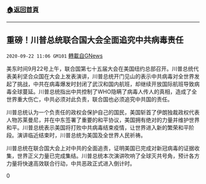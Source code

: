 ###  [:house:返回首頁](https://github.com/ourhimalayas/txt)
---

## 重磅！川普总统联合国大会全面追究中共病毒责任
`2020-09-22 11:06 GM101` [轉載自GNews](https://gnews.org/zh-hant/377699/)

美东时间9月22号上午，联合国第七十五届大会在美国纽约总部召开。川普总统代表美利坚合众国在大会上发表演讲，川普总统开门见山的表示中共病毒对全世界发起了挑战，中共在病毒爆发时封闭了武汉和国内航班，却继续开放国际航班导致病毒全球蔓延。川普总统指出中共控制了WHO隐瞒了病毒人传人的真相，造成了全世界重大伤亡，中共必须对此负责，联合国也必须追究中共国的责任。

川普总统认为一个负责任的政权会保护自己的国民，美国斩首了伊朗独裁政权代表人物苏莱曼尼，并在中东签署了重要的和平协议，美国拥有绝对的力量并维护世界和平。川普总统表示美国将打败中共病毒结束疫情，让世界进入新的繁荣和平阶段。演讲临近结束时，川普总统为美国及全世界人民祈祷。

川普总统在联合国大会上对中共的全面追责，证明美国已完成对新冠病毒的证据收集，世界正义力量已完成集结。川普总统本次演讲吹响了全球灭共号角，预计各方力量将快速高效联合行动，中共恶政正式进入倒计时。

0
